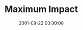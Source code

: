 ---
layout: series
series: "Maximum Impact"
permalink: "/maximum-impact/"
title: Maximum Impact
date: 2001-09-22 00:00:00
endDate: 2001-11-03 00:00:00
description: "Wherever you are in your life, God has a new level to which He want to take you. Join us as we continue our series. "
src: "http://s3.amazonaws.com/crossroads-media/images/legacy/content/GenericCrnerSign.jpg"
---